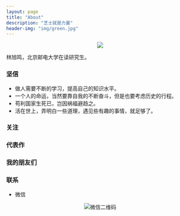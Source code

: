 ```yaml
---
layout: page
title: "About"
description: "芝士就是力量"
header-img: "img/green.jpg"
---
```



<center>
    <p><img src="http://odjt9j2ec.bkt.clouddn.com/skyhigh.ico" align="center"></p>
</center>

林旭鸣，北京邮电大学在读研究生。

### 坚信


- 做人需要不断的学习，提高自己的知识水平。
- 一个人的命运，当然要靠自我的不断奋斗，但是也要考虑历史的行程。
- 苟利国家生死已，岂因祸福避趋之。
- 活在世上，弄明白一些道理，遇见些有趣的事情，就足够了。


### 关注

### 代表作

### 我的朋友们

### 联系

- 微信


<center>
    <p><img src="http://odjt9j2ec.bkt.clouddn.com/skyhigh1107.jpg" align="center" alt="微信二维码"></p>
</center>






